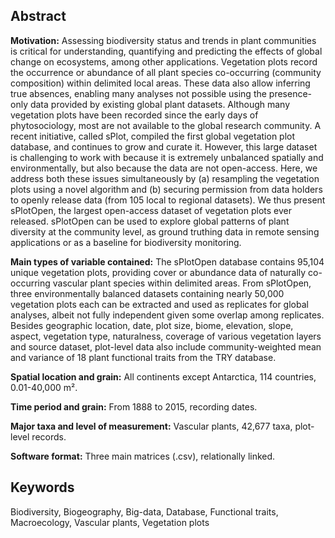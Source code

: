 ## Abstract

**Motivation:** 
Assessing biodiversity status and trends in plant communities is critical for understanding, quantifying and predicting the effects of global change on ecosystems, among other applications. 
Vegetation plots record the occurrence or abundance of all plant species co-occurring (community composition) within delimited local areas.
These data also allow inferring true absences, enabling many analyses not possible using the presence-only data provided by existing global plant datasets. 
Although many vegetation plots have been recorded since the early days of phytosociology, most are not available to the global research community. 
A recent initiative, called sPlot, compiled the first global vegetation plot database, and continues to grow and curate it. 
However, this large dataset is challenging to work with because it is extremely unbalanced spatially and environmentally, but also because the data are not open-access. 
Here, we address both these issues simultaneously by 
(a) resampling the vegetation plots using a novel algorithm and 
(b) securing permission from data holders to openly release data (from 105 local to regional datasets). 
We thus present sPlotOpen, the largest open-access dataset of vegetation plots ever released. 
sPlotOpen can be used to explore global patterns of plant diversity at the community level, as ground truthing data in remote sensing applications or as a baseline for biodiversity monitoring.

**Main types of variable contained:** 
The sPlotOpen database contains 95,104 unique vegetation plots, providing cover or abundance data of naturally co-occurring vascular plant species within delimited areas. From sPlotOpen, three environmentally balanced datasets containing nearly 50,000 vegetation plots each can be extracted and used as replicates for global analyses, albeit not fully independent given some overlap among replicates.
Besides geographic location, date, plot size, biome, elevation, slope, aspect, vegetation type, naturalness, coverage of various vegetation layers and source dataset, plot-level data also include community-weighted mean and variance of 18 plant functional traits from the TRY database.

**Spatial location and grain:** 
All continents except Antarctica, 114 countries, 0.01-40,000 m².

**Time period and grain:** 
From 1888 to 2015, recording dates.

**Major taxa and level of measurement:** 
Vascular plants, 42,677 taxa, plot-level records.

**Software format:** 
Three main matrices (.csv), relationally linked.

## Keywords
Biodiversity, Biogeography, Big-data, Database, Functional traits, Macroecology, Vascular plants, Vegetation plots
